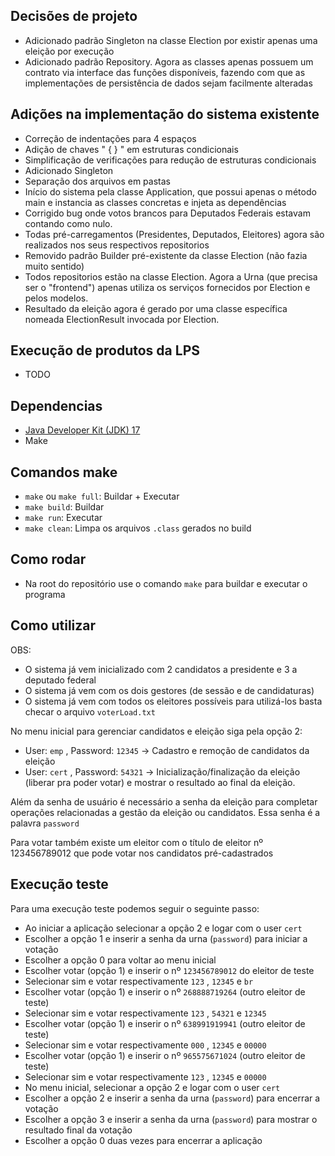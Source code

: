 ##  Decisões de projeto 
- Adicionado padrão Singleton na classe Election por existir apenas uma eleição por execução
- Adicionado padrão Repository. Agora as classes apenas possuem um contrato via interface das funções disponíveis, fazendo com que as implementações de persistência de dados sejam facilmente alteradas
  
## Adições na implementação do sistema existente
- Correção de indentações para 4 espaços
- Adição de chaves " { } " em estruturas condicionais
- Simplificação de verificações para redução de estruturas condicionais
- Adicionado Singleton
- Separação dos arquivos em pastas
- Início do sistema pela classe Application, que possui apenas o método main e instancia as classes concretas e injeta as dependências
- Corrigido bug onde votos brancos para Deputados Federais estavam contando como nulo.
- Todas pré-carregamentos (Presidentes, Deputados, Eleitores) agora são realizados nos seus respectivos repositorios
- Removido padrão Builder pré-existente da classe Election (não fazia muito sentido)
- Todos repositorios estão na classe Election. Agora a Urna (que precisa ser o "frontend") apenas utiliza os serviços fornecidos por Election e pelos modelos.
- Resultado da eleição agora é gerado por uma classe específica nomeada ElectionResult invocada por Election.

## Execução de produtos da LPS 
- TODO
  
## Dependencias

- [Java Developer Kit (JDK) 17](https://www.oracle.com/java/technologies/javase/jdk17-archive-downloads.html)
- Make

## Comandos make

- `make` ou `make full`: Buildar + Executar
- `make build`: Buildar
- `make run`: Executar
- `make clean`: Limpa os arquivos `.class` gerados no build

## Como rodar

- Na root do repositório use o comando `make` para buildar e executar o programa

## Como utilizar

OBS:

- O sistema já vem inicializado com 2 candidatos a presidente e 3 a deputado federal
- O sistema já vem com os dois gestores (de sessão e de candidaturas)
- O sistema já vem com todos os eleitores possíveis para utilizá-los basta checar o arquivo `voterLoad.txt`

No menu inicial para gerenciar candidatos e eleição siga pela opção 2:

- User: `emp` , Password: `12345` -> Cadastro e remoção de candidatos da eleição
- User: `cert` , Password: `54321` -> Inicialização/finalização da eleição (liberar pra poder votar) e mostrar o resultado ao final da eleição.

Além da senha de usuário é necessário a senha da eleição para completar operações relacionadas a gestão da eleição ou candidatos. Essa senha é a palavra `password`

Para votar também existe um eleitor com o título de eleitor nº 123456789012 que pode votar nos candidatos pré-cadastrados

## Execução teste

Para uma execução teste podemos seguir o seguinte passo:

- Ao iniciar a aplicação selecionar a opção 2 e logar com o user `cert`
- Escolher a opção 1 e inserir a senha da urna (`password`) para iniciar a votação
- Escolher a opção 0 para voltar ao menu inicial
- Escolher votar (opção 1) e inserir o nº `123456789012` do eleitor de teste
- Selecionar sim e votar respectivamente `123` , `12345` e `br`
- Escolher votar (opção 1) e inserir o nº `268888719264` (outro eleitor de teste)
- Selecionar sim e votar respectivamente `123` , `54321` e `12345`
- Escolher votar (opção 1) e inserir o nº `638991919941` (outro eleitor de teste)
- Selecionar sim e votar respectivamente `000` , `12345` e `00000`
- Escolher votar (opção 1) e inserir o nº `965575671024` (outro eleitor de teste)
- Selecionar sim e votar respectivamente `123` , `12345` e `00000`
- No menu inicial, selecionar a opção 2 e logar com o user `cert`
- Escolher a opção 2 e inserir a senha da urna (`password`) para encerrar a votação
- Escolher a opção 3 e inserir a senha da urna (`password`) para mostrar o resultado final da votação
- Escolher a opção 0 duas vezes para encerrar a aplicação
